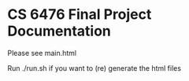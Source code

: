 # CS 6476 Final Project Documentation

Please see main.html

Run ./run.sh if you want to (re) generate the html files
